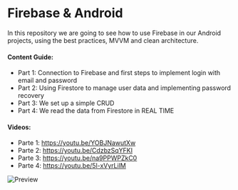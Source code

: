 # Firebase & Android

In this repository we are going to see how to use Firebase in our Android projects, using the best practices, MVVM and clean architecture.

#### Content Guide:

* Part 1: Connection to Firebase and first steps to implement login with email and password
* Part 2: Using Firestore to manage user data and implementing password recovery
* Part 3: We set up a simple CRUD
* Part 4: We read the data from Firestore in REAL TIME

#### Videos:
* Parte 1: https://youtu.be/YOBJNawutXw
* Parte 2: https://youtu.be/CdzbzSqYFKI
* Parte 3: https://youtu.be/na9PPWPZkC0
* Parte 4: https://youtu.be/5l-xVyrLilM

![Preview](https://firebasestorage.googleapis.com/v0/b/elbichoyt-a4641.appspot.com/o/gg.png?alt=media&token=0b6deccb-35b0-4237-bd1b-1f6ebf28ce5e)


